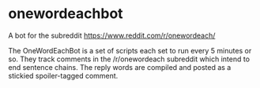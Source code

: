 # onewordeachbot
A bot for the subreddit https://www.reddit.com/r/onewordeach/

The OneWordEachBot is a set of scripts each set to run every 5 minutes or so. They track comments in the /r/onewordeach subreddit which intend to end sentence chains. The reply words are compiled and posted as a stickied spoiler-tagged comment.
